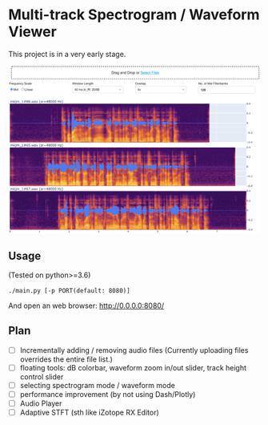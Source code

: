 # Multi-track Spectrogram / Waveform Viewer

This project is in a very early stage.

![screenshot](./screenshot.png)

## Usage

(Tested on python>=3.6)
```
./main.py [-p PORT(default: 8080)]
```
And open an web browser: http://0.0.0.0:8080/

## Plan

- [ ] Incrementally adding / removing audio files (Currently uploading files overrides the entire file list.)
- [ ] floating tools: dB colorbar, waveform zoom in/out slider, track height control slider
- [ ] selecting spectrogram mode / waveform mode
- [ ] performance improvement (by not using Dash/Plotly)
- [ ] Audio Player
- [ ] Adaptive STFT (sth like iZotope RX Editor)